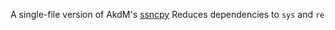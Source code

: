 A single-file version of AkdM's [ssncpy](https://github.com/AkdM/ssncpy)
Reduces dependencies to `sys` and `re`